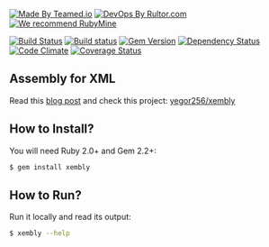 [![Made By Teamed.io](http://img.teamed.io/btn.svg)](http://www.teamed.io)
[![DevOps By Rultor.com](http://www.rultor.com/b/yegor256/xembly-gem)](http://www.rultor.com/p/yegor256/xembly-gem)
[![We recommend RubyMine](http://img.teamed.io/rubymine-recommend.svg)](https://www.jetbrains.com/ruby/)

[![Build Status](https://travis-ci.org/yegor256/xembly-gem.svg)](https://travis-ci.org/yegor256/xembly-gem)
[![Build status](https://ci.appveyor.com/api/projects/status/8e5dsjjemymfg510?svg=true)](https://ci.appveyor.com/project/yegor256/xembly-gem)
[![Gem Version](https://badge.fury.io/rb/xembly.svg)](http://badge.fury.io/rb/xembly)
[![Dependency Status](https://gemnasium.com/yegor256/xembly-gem.svg)](https://gemnasium.com/yegor256/xembly-gem)
[![Code Climate](http://img.shields.io/codeclimate/github/yegor256/xembly-gem.svg)](https://codeclimate.com/github/yegor256/xembly-gem)
[![Coverage Status](https://img.shields.io/coveralls/yegor256/xembly-gem.svg)](https://coveralls.io/r/yegor256/xembly-gem)

## Assembly for XML

Read this [blog post](http://www.yegor256.com/2014/04/09/xembly-intro.html)
and check this project: [yegor256/xembly](https://github.com/yegor256/xembly)

## How to Install?

You will need Ruby 2.0+ and Gem 2.2+:

```bash
$ gem install xembly
```

## How to Run?

Run it locally and read its output:

```bash
$ xembly --help
```

